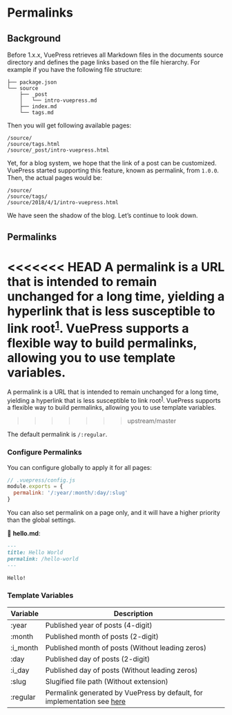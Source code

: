 # Permalinks

## Background

Before 1.x.x, VuePress retrieves all Markdown files in the documents source directory and defines the page links based on the file hierarchy. For example if you have the following file structure:

```
├── package.json
└── source
    ├── _post
    │   └── intro-vuepress.md
    ├── index.md
    └── tags.md
```

Then you will get following available pages:

```
/source/
/source/tags.html
/source/_post/intro-vuepress.html
```

Yet, for a blog system, we hope that the link of a post can be customized. VuePress started supporting this feature, known as permalink, from `1.0.0`. Then, the actual pages would be:

```
/source/
/source/tags/
/source/2018/4/1/intro-vuepress.html
```

We have seen the shadow of the blog. Let’s continue to look down.

## Permalinks

<<<<<<< HEAD
A permalink is a URL that is intended to remain unchanged for a long time, yielding a hyperlink that is less susceptible to link root<sup>[1]</sup>. VuePress supports a flexible way to build permalinks, allowing you to use template variables.
=======
A permalink is a URL that is intended to remain unchanged for a long time, yielding a hyperlink that is less susceptible to link root<sup>[1][1]</sup>. VuePress supports a flexible way to build permalinks, allowing you to use template variables.
>>>>>>> upstream/master

The default permalink is `/:regular`.

### Configure Permalinks

You can configure globally to apply it for all pages:

```js
// .vuepress/config.js
module.exports = {
  permalink: '/:year/:month/:day/:slug'
}
```

You can also set permalink on a page only, and it will have a higher priority than the global settings.

📝 __hello.md__:

```markdown
---
title: Hello World
permalink: /hello-world
---

Hello!
```

### Template Variables

| Variable | Description |
| --- | --- |
| :year | Published year of posts (4-digit) |
| :month | Published month of posts (2-digit) |
| :i_month | Published month of posts (Without leading zeros) |
| :day | Published day of posts (2-digit) |
| :i_day | Published day of posts (Without leading zeros) |
| :slug | Slugified file path (Without extension) |
| :regular | Permalink generated by VuePress by default, for implementation see [here](https://github.com/vuejs/vuepress/blob/master/packages/%40vuepress/shared-utils/src/fileToPath.ts) |

[1]:https://en.wikipedia.org/wiki/Link_rot
